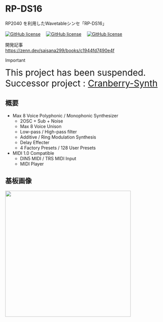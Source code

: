 # RP-DS16
RP2040 を利用したWavetableシンセ「RP-DS16」

[![GitHub license](https://img.shields.io/badge/RPS--DS16-DISP-blue)](https://github.com/Saisana299/RP-DS16-DISP)　
[![GitHub license](https://img.shields.io/badge/RP--DS16-CTRL-green)](https://github.com/Saisana299/RP-DS16-CTRL)　
[![GitHub license](https://img.shields.io/badge/RP--DS16-SYNTH-red)](https://github.com/Saisana299/RP-DS16-SYNTH)

開発記事  
https://zenn.dev/saisana299/books/c1944fd7490e4f

> [!IMPORTANT]
<span style="font-size: 200%;">This project has been suspended.</span>  
<span style="font-size: 200%;">Successor project : [Cranberry-Synth](https://github.com/Saisana299/Cranberry-Synth)</span>

## 概要
- Max 8 Voice Polyphonic / Monophonic Synthesizer
    - 2OSC + Sub + Noise
    - Max 8 Voice Unison
    - Low-pass / High-pass filter
    - Additive / Ring Modulation Synthesis
    - Delay Effecter
    - 4 Factory Presets / 128 User Presets
- MIDI 1.0 Compatible
    - DIN5 MIDI / TRS MIDI Input
    - MIDI Player

## 基板画像
<a href="https://github.com/Saisana299/RP-DS16"><img height="400" src="https://github.com/user-attachments/assets/eff4df27-071c-4f06-965f-2a209a2f7c75"></img></a><br>

